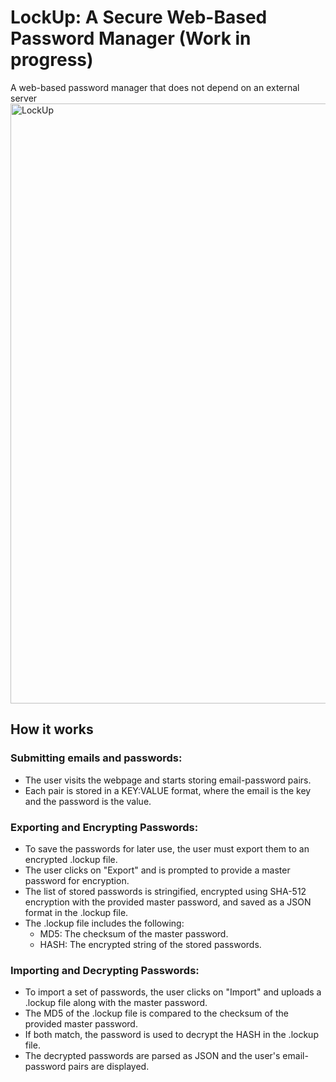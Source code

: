 # **LockUp: A Secure Web-Based Password Manager (Work in progress)**
A web-based password manager that does not depend on an external server
<img width="960" alt="LockUp" src="https://user-images.githubusercontent.com/102342274/217859618-e0ef937b-0ea0-4667-b3ad-bed7ca91e991.png">


## How it works

### **Submitting emails and passwords:**

* The user visits the webpage and starts storing email-password pairs.
* Each pair is stored in a KEY:VALUE format, where the email is the key and the password is the value.

### **Exporting and Encrypting Passwords:**

* To save the passwords for later use, the user must export them to an encrypted .lockup file.
* The user clicks on "Export" and is prompted to provide a master password for encryption.
* The list of stored passwords is stringified, encrypted using SHA-512 encryption with the provided master password, and saved as a JSON format in the .lockup file.
* The .lockup file includes the following:
  * MD5: The checksum of the master password.
  * HASH: The encrypted string of the stored passwords.

### **Importing and Decrypting Passwords:**

* To import a set of passwords, the user clicks on "Import" and uploads a .lockup file along with the master password.
* The MD5 of the .lockup file is compared to the checksum of the provided master password.
* If both match, the password is used to decrypt the HASH in the .lockup file.
* The decrypted passwords are parsed as JSON and the user's email-password pairs are displayed.
